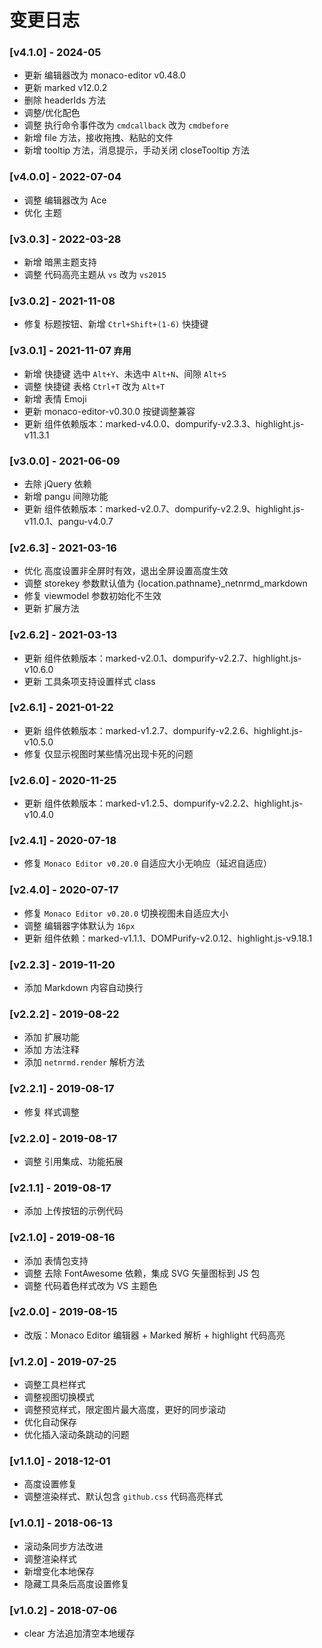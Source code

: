 ﻿# 变更日志
### [v4.1.0] - 2024-05
- 更新 编辑器改为 monaco-editor v0.48.0
- 更新 marked v12.0.2 
- 删除 headerIds 方法
- 调整/优化配色
- 调整 执行命令事件改为 `cmdcallback` 改为 `cmdbefore`
- 新增 file 方法，接收拖拽、粘贴的文件
- 新增 tooltip 方法，消息提示，手动关闭 closeTooltip 方法

### [v4.0.0] - 2022-07-04
- 调整 编辑器改为 Ace
- 优化 主题

### [v3.0.3] - 2022-03-28
- 新增 暗黑主题支持
- 调整 代码高亮主题从 `vs` 改为 `vs2015`

### [v3.0.2] - 2021-11-08
- 修复 标题按钮、新增 `Ctrl+Shift+(1-6)` 快捷键

### [v3.0.1] - 2021-11-07 `弃用`
- 新增 快捷键 选中 `Alt+Y`、未选中 `Alt+N`、间隙 `Alt+S`
- 调整 快捷键 表格 `Ctrl+T` 改为 `Alt+T`
- 新增 表情 Emoji
- 更新 monaco-editor-v0.30.0 按键调整兼容
- 更新 组件依赖版本：marked-v4.0.0、dompurify-v2.3.3、highlight.js-v11.3.1

### [v3.0.0] - 2021-06-09
- 去除 jQuery 依赖
- 新增 pangu 间隙功能
- 更新 组件依赖版本：marked-v2.0.7、dompurify-v2.2.9、highlight.js-v11.0.1、pangu-v4.0.7

### [v2.6.3] - 2021-03-16
- 优化 高度设置非全屏时有效，退出全屏设置高度生效
- 调整 storekey 参数默认值为 {location.pathname}_netnrmd_markdown
- 修复 viewmodel 参数初始化不生效
- 更新 扩展方法

### [v2.6.2] - 2021-03-13
- 更新 组件依赖版本：marked-v2.0.1、dompurify-v2.2.7、highlight.js-v10.6.0
- 更新 工具条项支持设置样式 class

### [v2.6.1] - 2021-01-22
- 更新 组件依赖版本：marked-v1.2.7、dompurify-v2.2.6、highlight.js-v10.5.0
- 修复 仅显示视图时某些情况出现卡死的问题

### [v2.6.0] - 2020-11-25
- 更新 组件依赖版本：marked-v1.2.5、dompurify-v2.2.2、highlight.js-v10.4.0

### [v2.4.1] - 2020-07-18
- 修复 `Monaco Editor v0.20.0` 自适应大小无响应（延迟自适应）

### [v2.4.0] - 2020-07-17
- 修复 `Monaco Editor v0.20.0` 切换视图未自适应大小
- 调整 编辑器字体默认为 `16px`
- 更新 组件依赖：marked-v1.1.1、DOMPurify-v2.0.12、highlight.js-v9.18.1

### [v2.2.3] - 2019-11-20
- 添加 Markdown 内容自动换行

### [v2.2.2] - 2019-08-22
- 添加 扩展功能
- 添加 方法注释
- 添加 `netnrmd.render` 解析方法

### [v2.2.1] - 2019-08-17
- 修复 样式调整

### [v2.2.0] - 2019-08-17
- 调整 引用集成、功能拓展

### [v2.1.1] - 2019-08-17
- 添加 上传按钮的示例代码

### [v2.1.0] - 2019-08-16
- 添加 表情包支持
- 调整 去除 FontAwesome 依赖，集成 SVG 矢量图标到 JS 包
- 调整 代码着色样式改为 VS 主题色

### [v2.0.0] - 2019-08-15
- 改版：Monaco Editor 编辑器 + Marked 解析 + highlight 代码高亮

### [v1.2.0] - 2019-07-25
- 调整工具栏样式
- 调整视图切换模式
- 调整预览样式，限定图片最大高度，更好的同步滚动
- 优化自动保存
- 优化插入滚动条跳动的问题

### [v1.1.0] - 2018-12-01
- 高度设置修复
- 调整渲染样式、默认包含 `github.css` 代码高亮样式

### [v1.0.1] - 2018-06-13
- 滚动条同步方法改进
- 调整渲染样式
- 新增变化本地保存
- 隐藏工具条后高度设置修复

### [v1.0.2] - 2018-07-06
- clear 方法追加清空本地缓存
